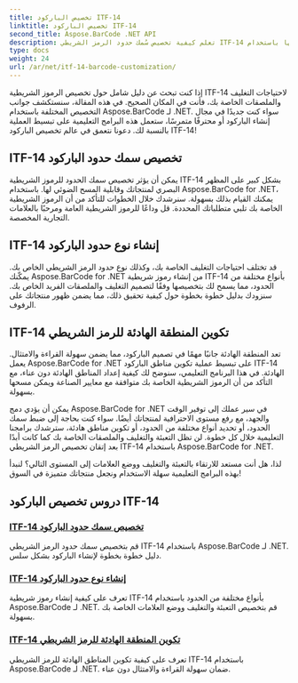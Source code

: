 ```yaml
---
title: تخصيص الباركود ITF-14
linktitle: تخصيص الباركود ITF-14
second_title: Aspose.BarCode .NET API
description: تعلم كيفية تخصيص سُمك حدود الرمز الشريطي ITF-14 وأنواعها باستخدام Aspose.BarCode لـ .NET. قم بتحسين التعبئة والتغليف ووضع العلامات الخاصة بك دون عناء.
type: docs
weight: 24
url: /ar/net/itf-14-barcode-customization/
---
```

إذا كنت تبحث عن دليل شامل حول تخصيص الرموز الشريطية ITF-14 لاحتياجات التغليف والملصقات الخاصة بك، فأنت في المكان الصحيح. في هذه المقالة، سنستكشف جوانب التخصيص المختلفة باستخدام Aspose.BarCode لـ .NET. سواء كنت جديدًا في مجال إنشاء الباركود أو محترفًا متمرسًا، ستعمل هذه البرامج التعليمية على تبسيط العملية بالنسبة لك. دعونا نتعمق في عالم تخصيص الباركود ITF-14!

## ITF-14 تخصيص سمك حدود الباركود
يمكن أن يؤثر تخصيص سمك الحدود للرموز الشريطية ITF-14 بشكل كبير على المظهر البصري لمنتجاتك وقابلية المسح الضوئي لها. باستخدام Aspose.BarCode for .NET، يمكنك القيام بذلك بسهولة. سنرشدك خلال الخطوات للتأكد من أن الرموز الشريطية الخاصة بك تلبي متطلباتك المحددة. قل وداعًا للرموز الشريطية العامة ومرحبًا بالعلامات التجارية المخصصة.

## ITF-14 إنشاء نوع حدود الباركود
قد تختلف احتياجات التغليف الخاصة بك، وكذلك نوع حدود الرمز الشريطي الخاص بك. يمكّنك Aspose.BarCode for .NET من إنشاء رموز شريطية ITF-14 بأنواع مختلفة من الحدود، مما يسمح لك بتخصيصها وفقًا لتصميم التغليف والملصقات الفريد الخاص بك. سنزودك بدليل خطوة بخطوة حول كيفية تحقيق ذلك، مما يضمن ظهور منتجاتك على الرفوف.

## ITF-14 تكوين المنطقة الهادئة للرمز الشريطي
تعد المنطقة الهادئة جانبًا مهمًا في تصميم الباركود، مما يضمن سهولة القراءة والامتثال. يعمل Aspose.BarCode for .NET على تبسيط عملية تكوين مناطق الباركود ITF-14 الهادئة. في هذا البرنامج التعليمي، سنوضح لك كيفية إعداد المناطق الهادئة دون عناء، مع التأكد من أن الرموز الشريطية الخاصة بك متوافقة مع معايير الصناعة ويمكن مسحها بسهولة.

يمكن أن يؤدي دمج Aspose.BarCode for .NET في سير عملك إلى توفير الوقت والجهد، مع رفع مستوى الاحترافية لمنتجاتك أيضًا. سواء كنت بحاجة إلى ضبط سمك الحدود، أو تحديد أنواع مختلفة من الحدود، أو تكوين مناطق هادئة، سترشدك برامجنا التعليمية خلال كل خطوة. لن تظل التعبئة والتغليف والملصقات الخاصة بك كما كانت أبدًا بعد إتقان تخصيص الرمز الشريطي ITF-14 باستخدام Aspose.BarCode for .NET.

لذا، هل أنت مستعد للارتقاء بالتعبئة والتغليف ووضع العلامات إلى المستوى التالي؟ لنبدأ بهذه البرامج التعليمية سهلة الاستخدام ونجعل منتجاتك متميزة في السوق!
## دروس تخصيص الباركود ITF-14
### [ITF-14 تخصيص سمك حدود الباركود](./itf-14-barcode-border-thickness-customization/)
قم بتخصيص سمك حدود الرمز الشريطي ITF-14 باستخدام Aspose.BarCode لـ .NET. دليل خطوة بخطوة لإنشاء الباركود بشكل سلس.
### [ITF-14 إنشاء نوع حدود الباركود](./itf-14-barcode-border-type-generation/)
تعرف على كيفية إنشاء رموز شريطية ITF-14 بأنواع مختلفة من الحدود باستخدام Aspose.BarCode لـ .NET. قم بتخصيص التعبئة والتغليف ووضع العلامات الخاصة بك بسهولة.
### [ITF-14 تكوين المنطقة الهادئة للرمز الشريطي](./itf-14-barcode-quiet-zone-configuration/)
تعرف على كيفية تكوين المناطق الهادئة للرمز الشريطي ITF-14 باستخدام Aspose.BarCode لـ .NET. ضمان سهولة القراءة والامتثال دون عناء.